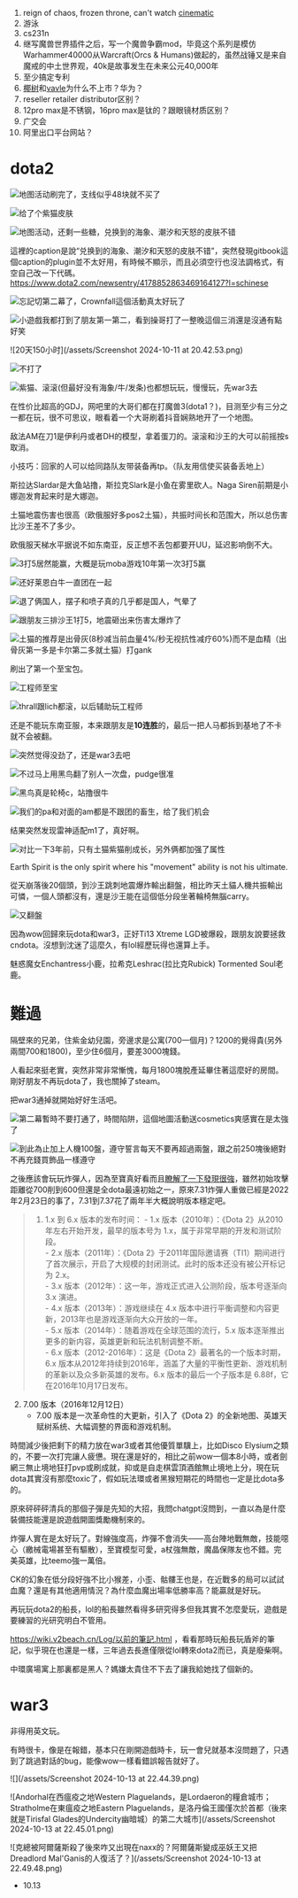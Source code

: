 <!-- ex_nolevel -->
1. reign of chaos, frozen throne, can't watch [cinematic](https://www.youtube.com/watch?v=bbH-JZb3wDI&list=PLE4E8577A24B86192)
2. 游泳
3. cs231n
4. 继写魔兽世界插件之后，写一个魔兽争霸mod，毕竟这个系列是模仿Warhammer40000从Warcraft(Orcs & Humans)做起的，虽然战锤又是来自魔戒的中土世界观，40k是故事发生在未来公元40,000年
5. 至少搞定专利
6. [椰树](https://www.google.com/search?client=safari&rls=en&q=%E6%A4%B0%E6%A0%91%E4%B8%8D%E4%B8%8A%E5%B8%82&ie=UTF-8&oe=UTF-8)和[vavle](https://www.google.com/search?client=safari&rls=en&q=valve%E4%B8%8D%E4%B8%8A%E5%B8%82&ie=UTF-8&oe=UTF-8)为什么不上市？华为？
7. reseller retailer distributor区别？
8. 12pro max是不锈钢，16pro max是钛的？跟眼镜材质区别？
9. 广交会
10. 阿里出口平台网站？

# dota2

![地图活动刷完了，支线似乎48块就不买了](/assets/20241011142301_1.jpg)

![给了个紫猫皮肤](/assets/20241011194226_1.jpg)

![地图活动，还剩一些糖，兑换到的海象、潮汐和天怒的皮肤不错](/assets/20241011202740_1.jpg) 

這裡的caption是說“兑换到的海象、潮汐和天怒的皮肤不错”，突然發現gitbook這個caption的plugin並不太好用，有時候不顯示，而且必須空行也沒法調格式，有空自己改一下代碼。https://www.dota2.com/newsentry/4178852863469164127?l=schinese

![忘記切第二幕了，Crownfall這個活動真太好玩了](/assets/20241014001952_1.jpg)

![小遊戲我都打到了朋友第一第二，看到操哥打了一整晚這個三消還是沒通有點好笑](/assets/20241014001926_1.jpg)

![20天150小时](/assets/Screenshot 2024-10-11 at 20.42.53.png)

![不打了](/assets/20241011194337_1.jpg)

![紫猫、滚滚(但最好没有海象/牛/发条)也都想玩玩，慢慢玩，先war3去](/assets/20241012014208_1.jpg)

在性价比超高的GDJ，网吧里的大哥们都在打魔兽3(dota1？)，目测至少有三分之一都在玩，很不可思议，眼看着一个大哥刷着抖音娴熟地开了一个地图。

敌法AM在刀1是伊利丹或者DH的模型，拿着蛋刀的。滚滚和沙王的大可以前摇按s取消。

小技巧：回家的人可以给同路队友带装备再tp。（队友用信使买装备丢地上）

斯拉达Slardar是大鱼站撸，斯拉克Slark是小鱼在雾里砍人。Naga Siren前期是小娜迦发育起来时是大娜迦。

土猫地震伤害也很高（欧俄服好多pos2土猫），共振时间长和范围大，所以总伤害比沙王差不了多少。

欧俄服天梯水平据说不如东南亚，反正想不丢包都要开UU，延迟影响倒不大。

![3打5居然能赢，大概是玩moba游戏10年第一次3打5赢](/assets/20241012160836_1.jpg)

![还好莱恩白牛一直团在一起](/assets/20241012160859_2.jpg)

![退了俩国人，摆子和喷子真的几乎都是国人，气晕了](/assets/20241012160959_1.jpg)

![跟朋友三排沙王1打5，地震砸出来伤害太爆炸了](/assets/20241012165930_1.jpg)

![土猫的推荐是出骨灰(8秒减当前血量4%/秒无视抗性减疗60%)而不是血精（出骨灰第一多是卡尔第二多就土猫）打gank](/assets/20241012182020_1.jpg)

刷出了第一个至宝包。

![工程师至宝](/assets/20241012191553_1.jpg)

![thrall跟lich都滚，以后辅助玩工程师](/assets/20241012193903_1.jpg)

还是不能玩东南亚服，本来跟朋友是**10连胜**的，最后一把人马都拆到基地了不卡就不会被翻。

![突然觉得没劲了，还是war3去吧](/assets/20241012193707_1.jpg)

![不过马上用黑鸟翻了别人一次盘，pudge很准](/assets/20241013110941_1.jpg)

![黑鸟真是轮椅c，站撸很牛](/assets/20241013111000_1.jpg)

![我们的pa和对面的am都是不跟团的畜生，给了我们机会](/assets/20241013111024_1.jpg)

结果突然发现雷神适配m1了，真好啊。

![对比一下3年前，只有土猫紫猫削成长，另外俩都加强了属性](/assets/urlvq5zr4h571.png.webp)

Earth Spirit is the only spirit where his "movement" ability is not his ultimate.

從天崩落後20個頭，到沙王跳刺地震爆炸輸出翻盤，相比昨天土貓人機共振輸出可憐，一個人頭都沒有，還是沙王能在這個低分段坐著輪椅無腦carry。

![又翻盤](/assets/20241013172717_1.jpg)

因為wow回歸來玩dota和war3，正好Ti13 Xtreme LGD被爆殺，跟朋友說要拯救cndota。沒想到沈迷了這麼久，有lol經歷玩得也還算上手。

魅惑魔女Enchantress小鹿，拉希克Leshrac(拉比克Rubick) Tormented Soul老鹿。

# 難過
隔壁來的兄弟，住紫金幼兒園，旁邊求是公寓(700一個月)？1200的覺得貴(另外兩間700和1800)，至少住6個月，要差3000塊錢。

人看起來挺老實，突然非常非常慚愧，每月1800塊脫產延畢住著這麼好的房間。剛好朋友不再玩dota了，我也關掉了steam。

把war3通掉就開始好好生活吧。

![第二幕暫時不要打通了，時間陷阱，這個地圖活動送cosmetics爽感實在是太強了](/assets/20241013212726_1.jpg)

![到此為止加上人機100盤，遵守誓言每天不要再超過兩盤，跟之前250塊後絕對不再充錢買飾品一樣遵守](/assets/20241013213137_1.jpg)

之後應該會玩玩炸彈人，因為至寶真好看而且[瞭解了一下發現很強](https://www.bilibili.com/video/BV1Ws4y1T7NV)，雖然初始攻擊距離從700削到600但還是全dota最遠初始之一，原來7.31炸彈人重做已經是2022年2月23日的事了，7.31到7.37花了兩年半大概說明版本穩定吧。

>1. 1.x 到 6.x 版本的发布时间：
    - 1.x 版本（2010年）：《Dota 2》从2010年左右开始开发，最早的版本号为 1.x，属于非常早期的开发和测试阶段。  
    - 2.x 版本（2011年）：《Dota 2》于2011年国际邀请赛（TI1）期间进行了首次展示，开启了大规模的封闭测试。此时的版本还没有被公开标记为 2.x。  
    - 3.x 版本（2012年）：这一年，游戏正式进入公测阶段，版本号逐渐向 3.x 演进。  
    - 4.x 版本（2013年）：游戏继续在 4.x 版本中进行平衡调整和内容更新，2013年也是游戏逐渐向大众开放的一年。  
    - 5.x 版本（2014年）：随着游戏在全球范围的流行，5.x 版本逐渐推出更多的新内容，英雄更新和玩法机制调整不断。  
    - 6.x 版本（2012-2016年）：这是《Dota 2》最著名的一个版本时期，6.x 版本从2012年持续到2016年，涵盖了大量的平衡性更新、游戏机制的革新以及众多新英雄的发布。6.x 版本的最后一个子版本是 6.88f，它在2016年10月17日发布。  
2. 7.00 版本（2016年12月12日）
    - 7.00 版本是一次革命性的大更新，引入了《Dota 2》的全新地图、英雄天赋树系统、大幅调整的界面和游戏机制。  

時間減少後把剩下的精力放在war3或者其他優質單驥上，比如Disco Elysium之類的，不要一次打完讓人疲憊。現在還是好的，相比之前wow一個本8小時，或者劍網三無止境地狂打pvp或刷成就，抑或是自走棋雲頂酒館無止境地上分，現在玩dota其實沒有那麼toxic了，假如玩法環或者黑猴短期花的時間也一定是比dota多的。

原來砰砰砰清兵的那個子彈是先知的大招，我問chatgpt沒問到，一直以為是什麼裝備技能還是說遊戲開圖獎勵機制來的。

炸彈人實在是太好玩了。對線強度高，炸彈不會消失——高台陣地戰無敵，技能噁心（繳械電場甚至有驅散），至寶模型可愛，a杖強無敵，魔晶保隊友也不錯。完美英雄，比teemo強一萬倍。

CK的幻象在低分段好強不比小猴差，小歪、骷髏王也是，在近戰多的局可以試試血魔？還是有其他適用情況？為什麼血魔出場率低勝率高？能贏就是好玩。

再玩玩dota2的船長，lol的船長雖然看得多研究得多但我其實不怎麼愛玩，遊戲是要練習的光研究明白不管用。

https://wiki.v2beach.cn/Log/以前的筆記.html ，看看那時玩船長玩盾斧的筆記，似乎現在也還是一樣，三年過去長進僅限從lol轉來dota2而已，真是廢柴啊。

中環廣場寓上那裏都是黑人？媽嫌太貴住不下去了讓我給她找了個新的。

# war3
非得用英文玩。

有時很卡，像是在報錯，基本只在剛開遊戲時卡，玩一會兒就基本沒問題了，只遇到了跳過對話的bug，能像wow一樣看錯誤報告就好了。

![](/assets/Screenshot 2024-10-13 at 22.44.39.png)  

![Andorhal在西瘟疫之地Western Plaguelands，是Lordaeron的糧倉城市；Stratholme在東瘟疫之地Eastern Plaguelands，是洛丹倫王國僅次於首都（後來就是Tirisfal Glades的Undercity幽暗城）的第二大城市](/assets/Screenshot 2024-10-13 at 22.45.01.png)

![克總被阿爾薩斯殺了後來咋又出現在naxx的？阿爾薩斯變成巫妖王又把Dreadlord Mal'Ganis的人復活了？](/assets/Screenshot 2024-10-13 at 22.49.48.png)

- 10.13